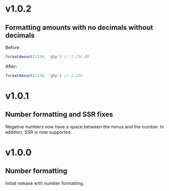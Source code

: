 # v1.0.2
## Formatting amounts with no decimals without decimals

Before:
```js
formatAmount(1234, 'gbp') // 1,234.00
```

After:
```js
formatAmount(1234, 'gbp') // 1,234
```

# v1.0.1
## Number formatting and SSR fixes

Negative numbers now have a space between the minus and the number. In addition, SSR is now supported.


# v1.0.0
## Number formatting

Initial release with number formatting.
